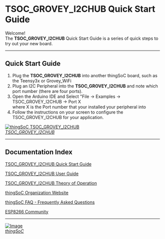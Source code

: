 # TSOC_GROVEY_I2CHUB Quick Start Guide

Welcome! <br>
The **TSOC_GROVEY_I2CHUB**  Quick Start Guide is a series of quick steps to try out your new board.

---------------------------------------

## Quick Start Guide <a name="quickstartguide_index"/>

1. Plug the **TSOC_GROVEY_I2CHUB** into another thingSoC board, such as the Teensy3x or Grovey_WiFi
2. Plug an I2C Peripheral into the **TSOC_GROVEY_I2CHUB** and note which port number (there are four ports).
3. Open the Arduino IDE and Select "File -> Examples -> TSOC_GROVEY_I2CHUB -> Port X  
   where X is the Port number that your installed your peripheral into
4. Follow the instructions on your screen to configure the TSOC_GROVEY_I2CHUB for your application.

[![thingSoC TSOC_GROVEY_I2CHUB](http://patternagents.github.io/img/projects/TSOC_GROVEY_I2CHUB/TSOC_GROVEY_I2CHUB_top.png)  
*TSOC_GROVEY_I2CHUB*](https://github.com/PatternAgents/TSOC_GROVEY_I2CHUB/)

---------------------------------------

## Documentation Index <a name="documentation_index"/>

[TSOC_GROVEY_I2CHUB Quick Start Guide](https://github.com/PatternAgents/TSOC_GROVEY_I2CHUB/blob/master/TSOC_GROVEY_I2CHUB/docs/TSOC_GROVEY_I2CHUB_qsg.md)

[TSOC_GROVEY_I2CHUB User Guide](https://github.com/PatternAgents/TSOC_GROVEY_I2CHUB/blob/master/TSOC_GROVEY_I2CHUB/docs/TSOC_GROVEY_I2CHUB_ug.md)

[TSOC_GROVEY_I2CHUB Theory of Operation](https://github.com/PatternAgents/TSOC_GROVEY_I2CHUB/blob/master/TSOC_GROVEY_I2CHUB/docs/TSOC_GROVEY_I2CHUB_theory.md)

[thingSoC Organization Website](http://thingSoC.github.io)

[thingSoC FAQ - Frequently Asked Questions](http://thingsoc.github.io/support/faq.html)

[ESP8266 Community](https://github.com/esp8266/Arduino)

---------------------------------------

[![Image](http://thingsoc.github.io/img/projects/thingSoC/thingSoC_thumb.png?raw=true)  
*thingSoC*](http://thingsoc.github.io) 
